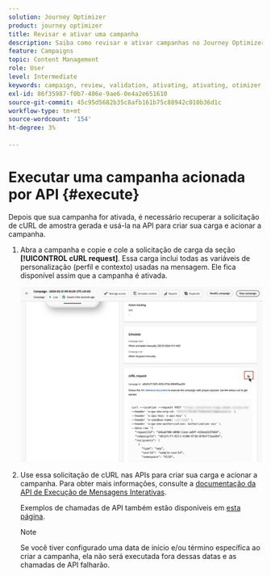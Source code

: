 ```yaml
---
solution: Journey Optimizer
product: journey optimizer
title: Revisar e ativar uma campanha
description: Saiba como revisar e ativar campanhas no Journey Optimizer
feature: Campaigns
topic: Content Management
role: User
level: Intermediate
keywords: campaign, review, validation, ativating, ativating, otimizer
exl-id: 86f35987-f0b7-406e-9ae6-0e4a2e651610
source-git-commit: 45c95d5682b35c8afb161b75c88942c010b36d1c
workflow-type: tm+mt
source-wordcount: '154'
ht-degree: 3%

---
```


# Executar uma campanha acionada por API {#execute}

Depois que sua campanha for ativada, é necessário recuperar a solicitação de cURL de amostra gerada e usá-la na API para criar sua carga e acionar a campanha.

1. Abra a campanha e copie e cole a solicitação de carga da seção **[!UICONTROL cURL request]**. Essa carga inclui todas as variáveis de personalização (perfil e contexto) usadas na mensagem. Ele fica disponível assim que a campanha é ativada.

   ![](assets/api-triggered-curl.png)

1. Use essa solicitação de cURL nas APIs para criar sua carga e acionar a campanha. Para obter mais informações, consulte a [documentação da API de Execução de Mensagens Interativas](https://developer.adobe.com/journey-optimizer-apis/references/messaging/#tag/execution).


   Exemplos de chamadas de API também estão disponíveis em [esta página](https://developer.adobe.com/journey-optimizer-apis/references/messaging-samples/).

   >[!NOTE]
   >
   >Se você tiver configurado uma data de início e/ou término específica ao criar a campanha, ela não será executada fora dessas datas e as chamadas de API falharão.
